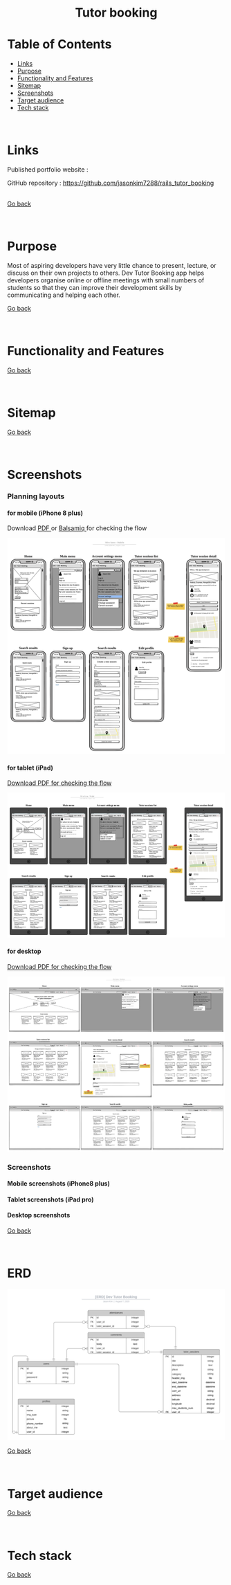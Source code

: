 <h1 align="center"> Tutor booking
</h1>

# Table of Contents

* [Links](#Links)
* [Purpose](#Purpose)
* [Functionality and Features](#Functionality-and-Features)
* [Sitemap](#Sitemap)
* [Screenshots](#Screenshots)
* [Target audience](#Target-audience)
* [Tech stack](#Tech-stack)
<br /><br /><br />

# Links

Published portfolio website :

GitHub repository :  https://github.com/jasonkim7288/rails_tutor_booking<br /><br />

[Go back](#table-of-contents)<br /><br /><br />

# Purpose
Most of aspiring developers have very little chance to present, lecture, or discuss on their own projects to others. Dev Tutor Booking app helps developers organise online or offline meetings with small numbers of students so that they can improve their development skills by communicating and helping each other.

[Go back](#table-of-contents)<br /><br /><br />

# Functionality and Features


[Go back](#table-of-contents)<br /><br /><br />

# Sitemap


[Go back](#table-of-contents)<br /><br /><br />

# Screenshots
### Planning layouts
#### for mobile (iPhone 8 plus)

Download <a href="docs/DevTutorBookingApp-Mobile.pdf" target="_blank"> PDF </a> or <a href="docs/DevTutorBookingApp_Mobile.bmpr" target="_blank"> Balsamiq </a> for checking the flow

![Wireframe for iPhon 8 plus](docs/Wireframe_mobile.png)

#### for tablet (iPad)

<a href="docs/DevTutorBookingApp-Tablet.pdf">Download PDF for checking the flow</a>

![Wireframe for iPad pro](docs/Wireframe_tablet.png)

#### for desktop

<a href="docs/DevTutorBookingApp-Desktop.pdf">Download PDF for checking the flow</a>

![Wireframe for](docs/Wireframe_desktop.png)

### Screenshots

#### Mobile screenshots (iPhone8 plus)

#### Tablet screenshots (iPad pro)

#### Desktop screenshots


[Go back](#table-of-contents)<br /><br /><br />

# ERD
![ERD](docs/ERD_DevTutorBooking.png)

[Go back](#table-of-contents)<br /><br /><br />

# Target audience


[Go back](#table-of-contents)<br /><br /><br />

# Tech stack


[Go back](#table-of-contents)<br /><br /><br />
